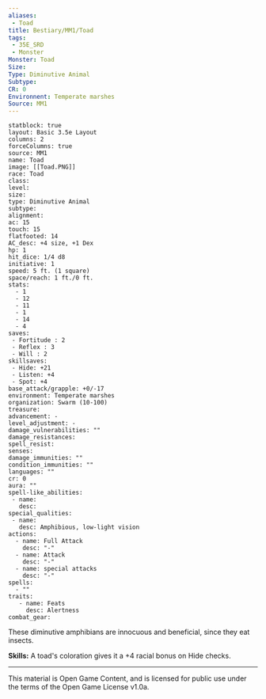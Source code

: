 ```yaml
---
aliases:
 - Toad
title: Bestiary/MM1/Toad
tags: 
 - 35E_SRD
 - Monster
Monster: Toad
Size: 
Type: Diminutive Animal
Subtype: 
CR: 0
Environnent: Temperate marshes
Source: MM1
---
```


```statblock
statblock: true
layout: Basic 3.5e Layout
columns: 2
forceColumns: true
source: MM1 
name: Toad
image: [[Toad.PNG]]
race: Toad
class: 
level: 
size: 
type: Diminutive Animal
subtype: 
alignment: 
ac: 15
touch: 15
flatfooted: 14
AC_desc: +4 size, +1 Dex
hp: 1
hit_dice: 1/4 d8
initiative: 1
speed: 5 ft. (1 square)
space/reach: 1 ft./0 ft.
stats:
  - 1
  - 12
  - 11
  - 1
  - 14
  - 4
saves:
 - Fortitude : 2
 - Reflex : 3
 - Will : 2
skillsaves:
 - Hide: +21
 - Listen: +4
 - Spot: +4
base_attack/grapple: +0/-17
environment: Temperate marshes
organization: Swarm (10-100)
treasure: 
advancement: -
level_adjustment: -
damage_vulnerabilities: ""
damage_resistances: 
spell_resist: 
senses: 
damage_immunities: ""
condition_immunities: ""
languages: ""
cr: 0
aura: ""
spell-like_abilities:
 - name: 
   desc: 
special_qualities:
 - name:
   desc: Amphibious, low-light vision
actions:
  - name: Full Attack
    desc: "-"
  - name: Attack
    desc: "-"
  - name: special attacks
    desc: "-"
spells:
  - ""
traits:
   - name: Feats
     desc: Alertness
combat_gear:  
```


These diminutive amphibians are innocuous and beneficial, since they eat insects.


**Skills:** A toad's coloration gives it a +4 racial bonus on Hide checks.

---

This material is Open Game Content, and is licensed for public use under the terms of the Open Game License v1.0a.
